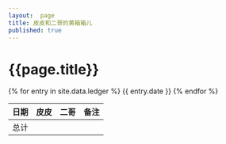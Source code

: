 ```yaml
---
layout:  page
title: 皮皮和二哥的黄箱箱儿 
published: true 
---
```

# {{page.title}}

{% for entry in site.data.ledger %}
 {{ entry.date }}
{% endfor %}

| 日期   | 皮皮 | 二哥 | 备注 |
|--------|------|------|------|
| 总计   |    |    |    |

